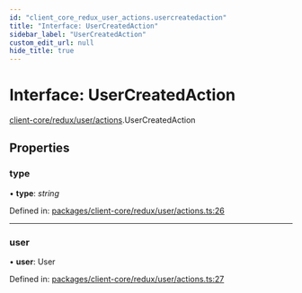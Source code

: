 ```yaml
---
id: "client_core_redux_user_actions.usercreatedaction"
title: "Interface: UserCreatedAction"
sidebar_label: "UserCreatedAction"
custom_edit_url: null
hide_title: true
---
```


# Interface: UserCreatedAction

[client-core/redux/user/actions](../modules/client_core_redux_user_actions.md).UserCreatedAction

## Properties

### type

• **type**: *string*

Defined in: [packages/client-core/redux/user/actions.ts:26](https://github.com/xr3ngine/xr3ngine/blob/5c3dcaef1/packages/client-core/redux/user/actions.ts#L26)

___

### user

• **user**: User

Defined in: [packages/client-core/redux/user/actions.ts:27](https://github.com/xr3ngine/xr3ngine/blob/5c3dcaef1/packages/client-core/redux/user/actions.ts#L27)
